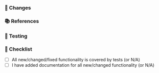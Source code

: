 <!--
❗ For general support or usage questions, use the Auth0 Community forums or raise a support ticket.

By submitting a pull request to this repository, you agree to the terms within the Auth0 Code of Conduct: https://github.com/auth0/open-source-template/blob/master/CODE-OF-CONDUCT.md.
-->

### 🔧 Changes

<!--
Describe both what is changing and why this is important. Include:

- Types and methods added, deleted, deprecated, or changed
- A summary of usage if this is a new feature or a change to a public API
-->

### 📚 References

<!--
Add relevant links supporting this change, such as:

- GitHub issue/PR number addressed or fixed
- Auth0 Community post
- StackOverflow answer
- Related pull requests/issues from other repositories

If there are no references, simply delete this section.
-->

### 🔬 Testing

<!--
Describe how this can be tested by reviewers. Be specific about anything not tested and why. Include any manual steps for testing end-to-end, or for testing functionality not covered by unit tests.
-->

### 📝 Checklist

- [ ] All new/changed/fixed functionality is covered by tests (or N/A)
- [ ] I have added documentation for all new/changed functionality (or N/A)

<!--
❗ All the above items are required. Pull requests with an incomplete or missing checklist will be closed.
-->

